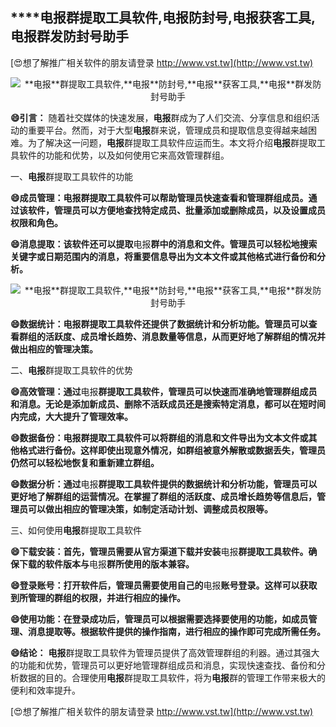 ## ****电报**群提取工具软件,**电报**防封号,**电报**获客工具,**电报**群发防封号助手**

[😍想了解推广相关软件的朋友请登录 http://www.vst.tw](http://www.vst.tw)

 <center><img src="https://vst.tw/MP4/tuiguang/png/4.png" alt="**电报**群提取工具软件,**电报**防封号,**电报**获客工具,**电报**群发防封号助手"></center>

**😄引言：**
随着社交媒体的快速发展，**电报**群成为了人们交流、分享信息和组织活动的重要平台。然而，对于大型**电报**群来说，管理成员和提取信息变得越来越困难。为了解决这一问题，**电报**群提取工具软件应运而生。本文将介绍**电报**群提取工具软件的功能和优势，以及如何使用它来高效管理群组。

一、**电报**群提取工具软件的功能

**😄成员管理：**电报**群提取工具软件可以帮助管理员快速查看和管理群组成员。通过该软件，管理员可以方便地查找特定成员、批量添加或删除成员，以及设置成员权限和角色。**

**😄消息提取：该软件还可以提取**电报**群中的消息和文件。管理员可以轻松地搜索关键字或日期范围内的消息，将重要信息导出为文本文件或其他格式进行备份和分析。**

 <center><img src="https://vst.tw/MP4/tuiguang/png/1.png" alt="**电报**群提取工具软件,**电报**防封号,**电报**获客工具,**电报**群发防封号助手"></center>

**😄数据统计：**电报**群提取工具软件还提供了数据统计和分析功能。管理员可以查看群组的活跃度、成员增长趋势、消息数量等信息，从而更好地了解群组的情况并做出相应的管理决策。**

二、**电报**群提取工具软件的优势

**😄高效管理：通过**电报**群提取工具软件，管理员可以快速而准确地管理群组成员和消息。无论是添加新成员、删除不活跃成员还是搜索特定消息，都可以在短时间内完成，大大提升了管理效率。**

**😄数据备份：**电报**群提取工具软件可以将群组的消息和文件导出为文本文件或其他格式进行备份。这样即使出现意外情况，如群组被意外解散或数据丢失，管理员仍然可以轻松地恢复和重新建立群组。**

**😄数据分析：通过**电报**群提取工具软件提供的数据统计和分析功能，管理员可以更好地了解群组的运营情况。在掌握了群组的活跃度、成员增长趋势等信息后，管理员可以做出相应的管理决策，如制定活动计划、调整成员权限等。**

三、如何使用**电报**群提取工具软件

**😄下载安装：首先，管理员需要从官方渠道下载并安装**电报**群提取工具软件。确保下载的软件版本与**电报**群所使用的版本兼容。**

**😄登录账号：打开软件后，管理员需要使用自己的**电报**账号登录。这样可以获取到所管理的群组的权限，并进行相应的操作。**

**😄使用功能：在登录成功后，管理员可以根据需要选择要使用的功能，如成员管理、消息提取等。根据软件提供的操作指南，进行相应的操作即可完成所需任务。**

**😄结论：**
**电报**群提取工具软件为管理员提供了高效管理群组的利器。通过其强大的功能和优势，管理员可以更好地管理群组成员和消息，实现快速查找、备份和分析数据的目的。合理使用**电报**群提取工具软件，将为**电报**群的管理工作带来极大的便利和效率提升。

[😍想了解推广相关软件的朋友请登录 http://www.vst.tw](http://www.vst.tw)



